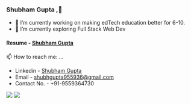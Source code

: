 
### Shubham Gupta ,👋

- 🔭 I’m currently working on making edTech education better for 6-10.
- 🌱 I’m currently exploring Full Stack Web Dev


#### Resume - <a href="https://drive.google.com/file/d/1D9lFFskOayoiqfJiXGVk2NN55APWj1ll/view?usp=share_link" target="_blank"> Shubham Gupta</a>


 📫 How to reach me: ...
- Linkedin - <a href="https://www.linkedin.com/in/shubham-gupta-2273b21aa/"> Shubham Gupta</a>
- Email - <a email="shubhgupta955936@gmail.com"> shubhgupta955936@gmail.com
-  Contact No. - +91-9559364730


<img  src="https://github-readme-stats.vercel.app/api?username=shubhamgupta100&show_icons=true&theme=material-palenight" />
<img  src="https://github-readme-stats.vercel.app/api/top-langs?username=shubhamgupta100&theme=material-palenight&hide_langs_below=1"  />


